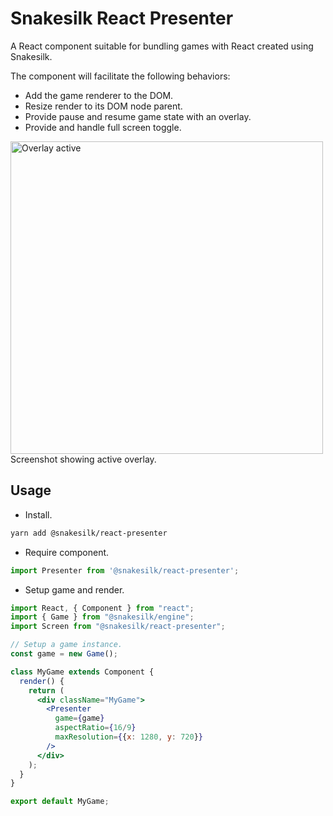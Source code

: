 # Snakesilk React Presenter

A React component suitable for bundling games with React created using Snakesilk.

The component will facilitate the following behaviors:
* Add the game renderer to the DOM.
* Resize render to its DOM node parent.
* Provide pause and resume game state with an overlay.
* Provide and handle full screen toggle.


<img src="http://i.imgur.com/yHwNbqw.png" width="500" alt="Overlay active">
Screenshot showing active overlay.


## Usage

* Install.
```bash
yarn add @snakesilk/react-presenter
```

* Require component.
```js
import Presenter from '@snakesilk/react-presenter';
```

* Setup game and render.
```jsx
import React, { Component } from "react";
import { Game } from "@snakesilk/engine";
import Screen from "@snakesilk/react-presenter";

// Setup a game instance.
const game = new Game();

class MyGame extends Component {
  render() {
    return (
      <div className="MyGame">
        <Presenter
          game={game}
          aspectRatio={16/9}
          maxResolution={{x: 1280, y: 720}}
        />
      </div>
    );
  }
}

export default MyGame;
```
